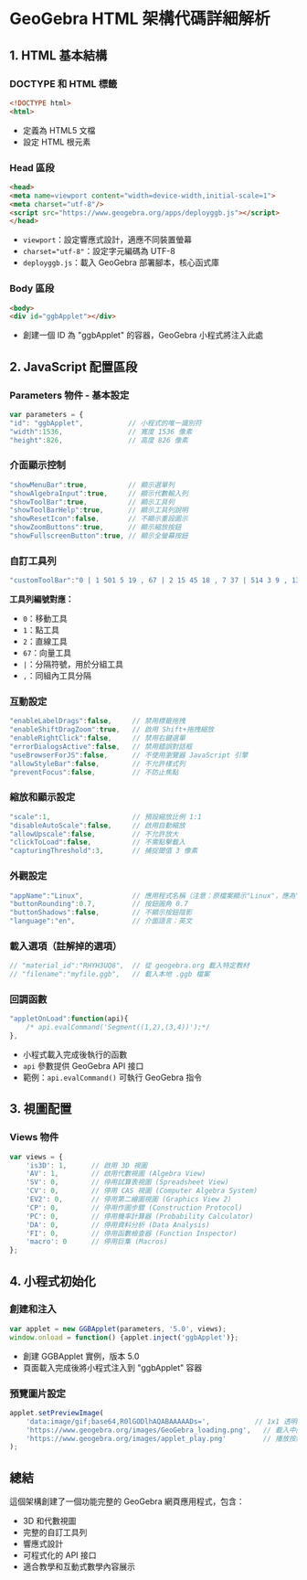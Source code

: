 # GeoGebra HTML 架構代碼詳細解析

## 1. HTML 基本結構

### DOCTYPE 和 HTML 標籤
```html
<!DOCTYPE html>
<html>
```
- 定義為 HTML5 文檔
- 設定 HTML 根元素

### Head 區段
```html
<head>
<meta name=viewport content="width=device-width,initial-scale=1">
<meta charset="utf-8"/>
<script src="https://www.geogebra.org/apps/deployggb.js"></script>
</head>
```
- `viewport`：設定響應式設計，適應不同裝置螢幕
- `charset="utf-8"`：設定字元編碼為 UTF-8
- `deployggb.js`：載入 GeoGebra 部署腳本，核心函式庫

### Body 區段
```html
<body>
<div id="ggbApplet"></div>
```
- 創建一個 ID 為 "ggbApplet" 的容器，GeoGebra 小程式將注入此處

## 2. JavaScript 配置區段

### Parameters 物件 - 基本設定
```javascript
var parameters = {
"id": "ggbApplet",           // 小程式的唯一識別符
"width":1536,                // 寬度 1536 像素
"height":826,                // 高度 826 像素
```

### 介面顯示控制
```javascript
"showMenuBar":true,          // 顯示選單列
"showAlgebraInput":true,     // 顯示代數輸入列
"showToolBar":true,          // 顯示工具列
"showToolBarHelp":true,      // 顯示工具列說明
"showResetIcon":false,       // 不顯示重設圖示
"showZoomButtons":true,      // 顯示縮放按鈕
"showFullscreenButton":true, // 顯示全螢幕按鈕
```

### 自訂工具列
```javascript
"customToolBar":"0 | 1 501 5 19 , 67 | 2 15 45 18 , 7 37 | 514 3 9 , 13 44 , 47 | 16 51 | 551 550 11 ,  20 22 21 23 , 55 56 57 , 12 | 69 | 510 511 , 512 513 | 533 531 , 534 532 , 522 523 , 537 536 , 535 , 538 | 521 520 | 36 , 38 49 560 | 571 30 29 570 31 33 | 17 | 540 40 41 42 , 27 28 35 , 6 , 502",
```
**工具列編號對應：**
- `0`：移動工具
- `1`：點工具
- `2`：直線工具
- `67`：向量工具
- `|`：分隔符號，用於分組工具
- `,`：同組內工具分隔

### 互動設定
```javascript
"enableLabelDrags":false,     // 禁用標籤拖拽
"enableShiftDragZoom":true,   // 啟用 Shift+拖拽縮放
"enableRightClick":false,     // 禁用右鍵選單
"errorDialogsActive":false,   // 禁用錯誤對話框
"useBrowserForJS":false,      // 不使用瀏覽器 JavaScript 引擎
"allowStyleBar":false,        // 不允許樣式列
"preventFocus":false,         // 不防止焦點
```

### 縮放和顯示設定
```javascript
"scale":1,                    // 預設縮放比例 1:1
"disableAutoScale":false,     // 啟用自動縮放
"allowUpscale":false,         // 不允許放大
"clickToLoad":false,          // 不需點擊載入
"capturingThreshold":3,       // 捕捉閾值 3 像素
```

### 外觀設定
```javascript
"appName":"Linux",            // 應用程式名稱（注意：原檔案顯示"Linux"，應為"classic"）
"buttonRounding":0.7,         // 按鈕圓角 0.7
"buttonShadows":false,        // 不顯示按鈕陰影
"language":"en",              // 介面語言：英文
```

### 載入選項（註解掉的選項）
```javascript
// "material_id":"RHYH3UQ8",  // 從 geogebra.org 載入特定教材
// "filename":"myfile.ggb",   // 載入本地 .ggb 檔案
```

### 回調函數
```javascript
"appletOnLoad":function(api){ 
    /* api.evalCommand('Segment((1,2),(3,4))');*/ 
},
```
- 小程式載入完成後執行的函數
- `api` 參數提供 GeoGebra API 接口
- 範例：`api.evalCommand()` 可執行 GeoGebra 指令

## 3. 視圖配置

### Views 物件
```javascript
var views = {
    'is3D': 1,      // 啟用 3D 視圖
    'AV': 1,        // 啟用代數視圖 (Algebra View)
    'SV': 0,        // 停用試算表視圖 (Spreadsheet View)
    'CV': 0,        // 停用 CAS 視圖 (Computer Algebra System)
    'EV2': 0,       // 停用第二繪圖視圖 (Graphics View 2)
    'CP': 0,        // 停用作圖步驟 (Construction Protocol)
    'PC': 0,        // 停用機率計算器 (Probability Calculator)
    'DA': 0,        // 停用資料分析 (Data Analysis)
    'FI': 0,        // 停用函數檢查器 (Function Inspector)
    'macro': 0      // 停用巨集 (Macros)
};
```

## 4. 小程式初始化

### 創建和注入
```javascript
var applet = new GGBApplet(parameters, '5.0', views);
window.onload = function() {applet.inject('ggbApplet')};
```
- 創建 GGBApplet 實例，版本 5.0
- 頁面載入完成後將小程式注入到 "ggbApplet" 容器

### 預覽圖片設定
```javascript
applet.setPreviewImage(
    'data:image/gif;base64,R0lGODlhAQABAAAAADs=',           // 1x1 透明 GIF
    'https://www.geogebra.org/images/GeoGebra_loading.png',   // 載入中圖片
    'https://www.geogebra.org/images/applet_play.png'         // 播放按鈕圖片
);
```

## 總結

這個架構創建了一個功能完整的 GeoGebra 網頁應用程式，包含：
- 3D 和代數視圖
- 完整的自訂工具列
- 響應式設計
- 可程式化的 API 接口
- 適合教學和互動式數學內容展示